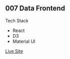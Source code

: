 ## 007 Data Frontend

Tech Stack
  - React
  - D3
  - Material UI

[Live Site](https://anthonysorise.com/007/)
